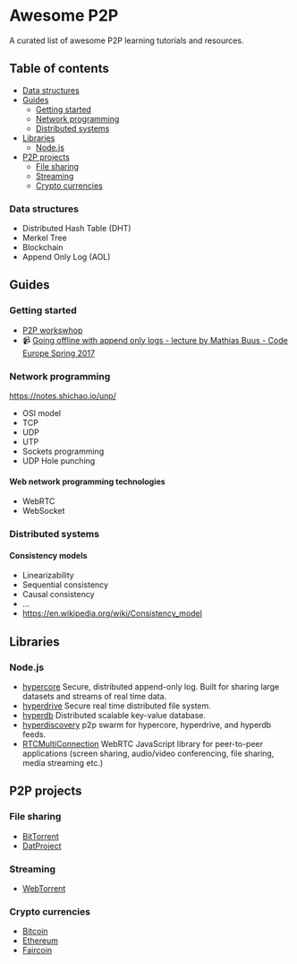 # Awesome P2P

A curated list of awesome P2P learning tutorials and resources.

## Table of contents

- [Data structures](#data-structures)
- [Guides](#guides)
    - [Getting started](#getting-started)
    - [Network programming](#network-programming)
    - [Distributed systems](#distributed-systems)
- [Libraries](#libraries)
    - [Node.js](#nodejs)
- [P2P projects](#p2p-projects)
    - [File sharing](#file-sharing)
    - [Streaming](#streaming)
    - [Crypto currencies](#crypto-currencies)

### Data structures

- Distributed Hash Table (DHT)
- Merkel Tree
- Blockchain
- Append Only Log (AOL)

## Guides

### Getting started

- [P2P workswhop](https://github.com/mafintosh/p2p-workshop)
- 📹 [Going offline with append only logs - lecture by Mathias Buus - Code Europe Spring 2017](https://www.youtube.com/watch?v=s-tFw7_lDt8&t=1725s)

### Network programming

https://notes.shichao.io/unp/

- OSI model
- TCP
- UDP
- UTP
- Sockets programming
- UDP Hole punching

#### Web network programming technologies

- WebRTC
- WebSocket

### Distributed systems

#### Consistency models

- Linearizability
- Sequential consistency
- Causal consistency
- ...
- https://en.wikipedia.org/wiki/Consistency_model

## Libraries

### Node.js

- [hypercore](https://github.com/mafintosh/hypercore) Secure, distributed append-only log. Built for sharing large datasets and streams of real time data.
- [hyperdrive](https://github.com/mafintosh/hyperdrive) Secure real time distributed file system.
- [hyperdb](https://github.com/mafintosh/hyperdb) Distributed scalable key-value database.
- [hyperdiscovery](https://github.com/karissa/hyperdiscovery) p2p swarm for hypercore, hyperdrive, and hyperdb feeds.
- [RTCMultiConnection](https://github.com/muaz-khan/RTCMultiConnection) WebRTC JavaScript library for peer-to-peer applications (screen sharing, audio/video conferencing, file sharing, media streaming etc.)

## P2P projects

### File sharing

- [BitTorrent](https://www.bittorrent.com/)
- [DatProject](https://datproject.org/) 

### Streaming

- [WebTorrent](https://webtorrent.io/)

### Crypto currencies

- [Bitcoin](https://bitcoin.org/)
- [Ethereum](https://www.ethereum.org/)
- [Faircoin](https://fair-coin.org/)
